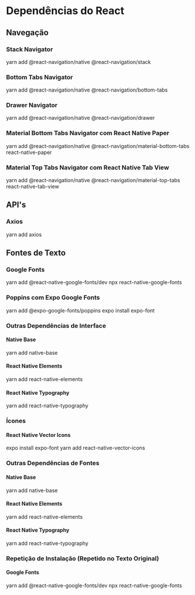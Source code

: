 # Dependências do React

## Navegação

### Stack Navigator
yarn add @react-navigation/native @react-navigation/stack

### Bottom Tabs Navigator
yarn add @react-navigation/native @react-navigation/bottom-tabs

### Drawer Navigator
yarn add @react-navigation/native @react-navigation/drawer

### Material Bottom Tabs Navigator com React Native Paper
yarn add @react-navigation/native @react-navigation/material-bottom-tabs react-native-paper

### Material Top Tabs Navigator com React Native Tab View
yarn add @react-navigation/native @react-navigation/material-top-tabs react-native-tab-view

## API's

### Axios
yarn add axios

## Fontes de Texto

### Google Fonts
yarn add @react-native-google-fonts/dev
npx react-native-google-fonts

### Poppins com Expo Google Fonts
yarn add @expo-google-fonts/poppins
expo install expo-font

### Outras Dependências de Interface

#### Native Base
yarn add native-base

#### React Native Elements
yarn add react-native-elements

#### React Native Typography
yarn add react-native-typography

### Ícones

#### React Native Vector Icons
expo install expo-font
yarn add react-native-vector-icons

### Outras Dependências de Fontes

#### Native Base
yarn add native-base

#### React Native Elements
yarn add react-native-elements

#### React Native Typography
yarn add react-native-typography

### Repetição de Instalação (Repetido no Texto Original)

#### Google Fonts
yarn add @react-native-google-fonts/dev
npx react-native-google-fonts
